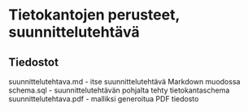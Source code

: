 # Tietokantojen perusteet, suunnittelutehtävä

## Tiedostot

suunnittelutehtava.md - itse suunnittelutehtävä Markdown muodossa
schema.sql - suunnittelutehtävän pohjalta tehty tietokantaschema
suunnittelutehtava.pdf - malliksi generoitua PDF tiedosto


